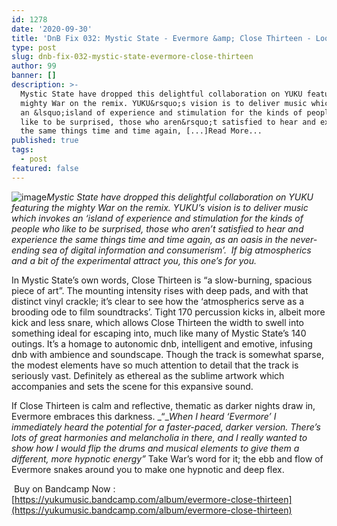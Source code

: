 ```yaml
---
id: 1278
date: '2020-09-30'
title: 'DnB Fix 032: Mystic State - Evermore &amp; Close Thirteen - Loose Lips'
type: post
slug: dnb-fix-032-mystic-state-evermore-close-thirteen
author: 99
banner: []
description: >-
  Mystic State have dropped this delightful collaboration on YUKU featuring the
  mighty War on the remix. YUKU&rsquo;s vision is to deliver music which invokes
  an &lsquo;island of experience and stimulation for the kinds of people who
  like to be surprised, those who aren&rsquo;t satisfied to hear and experience
  the same things time and time again, [...]Read More...
published: true
tags:
  - post
featured: false
---
```

![image](../undefined)_Mystic State have dropped this delightful collaboration on YUKU featuring the mighty War on the remix. YUKU’s vision is to deliver music which invokes an ‘island of experience and stimulation for the kinds of people who like to be surprised, those who aren’t satisfied to hear and experience the same things time and time again, as an oasis in the never-ending sea of digital information and consumerism’._  _If big atmospherics and a bit of the experimental attract you, this one’s for you._

In Mystic State’s own words, Close Thirteen is “a slow-burning, spacious piece of art”. The mounting intensity rises with deep pads, and with that distinct vinyl crackle; it’s clear to see how the ‘atmospherics serve as a brooding ode to film soundtracks’. Tight 170 percussion kicks in, albeit more kick and less snare, which allows Close Thirteen the width to swell into something ideal for escaping into, much like many of Mystic State’s 140 outings. It’s a homage to autonomic dnb, intelligent and emotive, infusing dnb with ambience and soundscape. Though the track is somewhat sparse, the modest elements have so much attention to detail that the track is seriously vast. Definitely as ethereal as the sublime artwork which accompanies and sets the scene for this expansive sound. 

If Close Thirteen is calm and reflective, thematic as darker nights draw in, Evermore embraces this darkness. _“__When I heard ‘Evermore’ I immediately heard the potential for a faster-paced, darker version. There’s lots of great harmonies and melancholia in there, and I really wanted to show how I would flip the drums and musical elements to give them a different, more hypnotic energy”_ Take War’s word for it; the ebb and flow of Evermore snakes around you to make one hypnotic and deep flex.

 Buy on Bandcamp Now : [https://yukumusic.bandcamp.com/album/evermore-close-thirteen](https://yukumusic.bandcamp.com/album/evermore-close-thirteen)